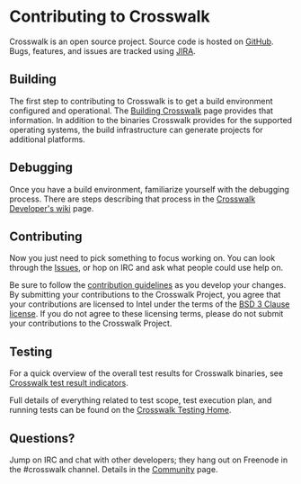 # Contributing to Crosswalk

Crosswalk is an open source project. Source code is hosted on
[GitHub](http://github.com/crosswalk-project). Bugs, features, and issues
are tracked using [JIRA](https://crosswalk-project.org/jira).

## Building
The first step to contributing to Crosswalk is to get a build environment configured and operational. The [Building Crosswalk](#contribute/building_crosswalk) page provides that information. In addition to the binaries Crosswalk provides for the supported operating systems, the build infrastructure can generate projects for additional platforms.

## Debugging
Once you have a build environment, familiarize yourself with the debugging process. There are steps describing that
process in the [Crosswalk Developer's wiki](https://github.com/crosswalk-project/crosswalk-website/wiki/home/for-developers) page.

## Contributing
Now you just need to pick something to focus working on. You can look
through the [Issues](https://crosswalk-project.org/jira),
or hop on IRC and ask what people could use help on.

Be sure to follow the [contribution guidelines](#contribute/contributing-code) as you develop your changes. By submitting your contributions to the Crosswalk Project, you agree that your contributions are licensed to Intel under the terms of the [BSD 3 Clause license](http://opensource.org/licenses/BSD-3-Clause). If you do not agree to these licensing terms, please do not submit your contributions to the Crosswalk Project.

## Testing

For a quick overview of the overall test results for Crosswalk
binaries, see
[Crosswalk test result indicators](https://crosswalk-project.org/#wiki/Crosswalk-test-result-indicators).

Full details of everything related to test scope, test execution plan, and running tests
can be found on the [Crosswalk Testing Home](https://github.com/crosswalk-project/crosswalk-website/wiki/crosswalk-testing-home).

## Questions?
Jump on IRC and chat with other developers; they hang out on Freenode in the #crosswalk channel. Details in the [Community](/documentation/community) page.
